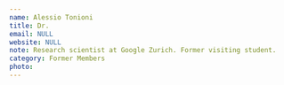 ```yaml
---
name: Alessio Tonioni
title: Dr.
email: NULL
website: NULL
note: Research scientist at Google Zurich. Former visiting student.
category: Former Members
photo: 
---
```

